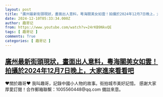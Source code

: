 ```yaml
---
layout: post
title: "廣州最新街頭現狀，畫面出人意料，粵海關美女如雲！拍攝於2024年12月7日晚上，大家進來看看吧"
date: 2024-12-10T05:33:34.000Z
author: 趣哥记
from: https://www.youtube.com/watch?v=24rKB9NkvQE
tags: [ 趣哥记 ]
comments: True
categories: [ 趣哥记 ]
---
```

<!--1733808814000-->
[廣州最新街頭現狀，畫面出人意料，粵海關美女如雲！拍攝於2024年12月7日晚上，大家進來看看吧](https://www.youtube.com/watch?v=24rKB9NkvQE)
------

<div>
♥關於趣哥♥  我叫趣哥，記錄中國小人物的故事。街拍城市美好記憶。  感謝大家厚愛訂閱！合作郵箱聯繫：1005560448@qq.com 備註來意。
</div>
